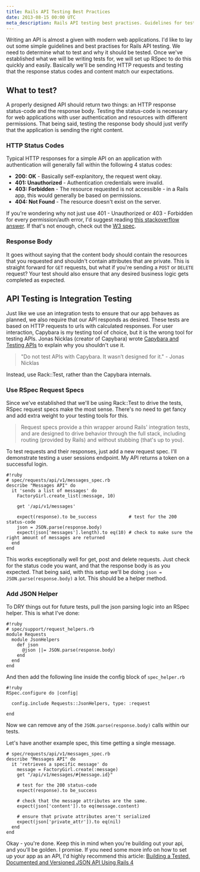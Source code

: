 ```yaml
---
title: Rails API Testing Best Practices
date: 2013-08-15 00:00 UTC
meta_description: Rails API testing best practises. Guidelines for testing an API using RSpec, what we should be testing for and setting correct expectations.
---
```

Writing an API is almost a given with modern web applications. I'd like to lay out some simple guidelines and best practises for Rails API testing. We need to determine what to test and why it should be tested. Once we've established what we will be writing tests for, we will set up RSpec to do this quickly and easily. Basically we'll be sending HTTP requests and testing that the response status codes and content match our expectations.</p>

<h2>What to test?</h2>

A properly designed API should return two things: an HTTP response status-code and the response body. Testing the status-code is necessary for web applications with user authentication and resources with different permissions. That being said, testing the response body should just verify that the application is sending the right content.</p>

<h3>HTTP Status Codes</h3>

Typical HTTP responses for a simple API on an application with authentication will generally fall within the following 4 status codes:</p>

<ul>
<li><strong>200: OK</strong> - Basically self-explanitory, the request went okay.</li>
<li><strong>401: Unauthorized</strong> - Authentication credentials were invalid.</li>
<li><strong>403: Forbidden</strong> - The resource requested is not accessible - in a Rails app, this would generally be based on permissions.</li>
<li><strong>404: Not Found</strong> - The resource doesn't exist on the server.</li>
</ul>

If you're wondering why not just use 401 - Unauthorized or 403 - Forbidden for every permission/auth error, I'd suggest reading <a href="http://stackoverflow.com/a/6937030/492566">this stackoverflow answer</a>. If that's not enough, check out the <a href="http://www.w3.org/Protocols/rfc2616/rfc2616-sec6.html">W3 spec</a>.</p>

<h3>Response Body</h3>

It goes without saying that the content body should contain the resources that you requested and shouldn't contain attributes that are private. This is straight forward for <code>GET</code> requests, but what if you're sending a <code>POST</code> or <code>DELETE</code> request? Your test should also ensure that any desired business logic gets completed as expected.</p>

<h2>API Testing is Integration Testing</h2>

Just like we use an integration tests to ensure that our app behaves as planned, we also require that our API responds as desired. These tests are based on HTTP requests to urls with calculated responses. For user interaction, Capybara is my testing tool of choice, but it is the wrong tool for testing APIs. Jonas Nicklas (creator of Capybara) wrote <a href="http://www.elabs.se/blog/34-capybara-and-testing-apis">Capybara and Testing APIs</a> to explain why you shouldn't use it.</p>

<blockquote>
  "Do not test APIs with Capybara. It wasn’t designed for it." - Jonas Nicklas</p>
</blockquote>

Instead, use Rack::Test, rather than the Capybara internals.</p>

<h3>Use RSpec Request Specs</h3>

Since we've established that we'll be using Rack::Test to drive the tests, RSpec request specs make the most sense. There's no need to get fancy and add extra weight to your testing tools for this.</p>

<blockquote>
  Request specs provide a thin wrapper around Rails' integration tests, and are designed to drive behavior through the full stack, including routing (provided by Rails) and without stubbing (that's up to you).</p>
</blockquote>

To test requests and their responses, just add a new request spec. I'll demonstrate testing a user sessions endpoint. My API returns a token on a successful login.</p>

<pre><code>#!ruby
# spec/requests/api/v1/messages_spec.rb
describe "Messages API" do
  it 'sends a list of messages' do
    FactoryGirl.create_list(:message, 10)

    get '/api/v1/messages'

    expect(response).to be_success            # test for the 200 status-code
    json = JSON.parse(response.body)
    expect(json['messages'].length).to eq(10) # check to make sure the right amount of messages are returned
  end
end
</code></pre>

This works exceptionally well for get, post and delete requests. Just check for the status code you want, and that the response body is as you expected. That being said, with this setup we'll be doing <code>json = JSON.parse(response.body)</code> a lot. This should be a helper method.</p>

<h3>Add JSON Helper</h3>

To DRY things out for future tests, pull the json parsing logic into an RSpec helper. This is what I've done:</p>

<pre><code>#!ruby
# spec/support/request_helpers.rb
module Requests
  module JsonHelpers
    def json
      @json ||= JSON.parse(response.body)
    end
  end
end
</code></pre>

And then add the following line inside the config block of <code>spec_helper.rb</code></p>

<pre><code>#!ruby
RSpec.configure do |config|

  config.include Requests::JsonHelpers, type: :request

end
</code></pre>

Now we can remove any of the <code>JSON.parse(response.body)</code> calls within our tests.</p>

Let's have another example spec, this time getting a single message.</p>

```
# spec/requests/api/v1/messages_spec.rb
describe "Messages API" do
  it 'retrieves a specific message' do
    message = FactoryGirl.create(:message)    
    get "/api/v1/messages/#{message.id}"

    # test for the 200 status-code
    expect(response).to be_success

    # check that the message attributes are the same.
    expect(json['content']).to eq(message.content) 

    # ensure that private attributes aren't serialized
    expect(json['private_attr']).to eq(nil)
  end
end
```

Okay - you're done. Keep this in mind when you're building out your api, and you'll be golden. I promise. If you need some more info on how to set up your app as an API, I'd highly recommend this article: <a href="http://www.emilsoman.com/blog/2013/05/18/building-a-tested/">Building a Tested, Documented and Versioned JSON API Using Rails 4</a></p>

